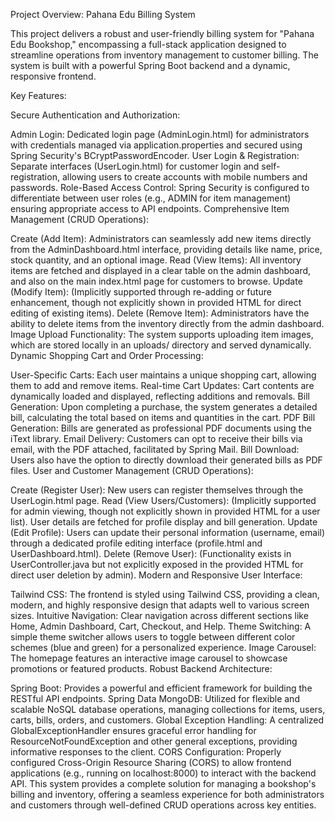 Project Overview: Pahana Edu Billing System

This project delivers a robust and user-friendly billing system for "Pahana Edu Bookshop," encompassing a full-stack application designed to streamline operations from inventory management to customer billing. The system is built with a powerful Spring Boot backend and a dynamic, responsive frontend.

Key Features:

Secure Authentication and Authorization:

Admin Login: Dedicated login page (AdminLogin.html) for administrators with credentials managed via application.properties and secured using Spring Security's BCryptPasswordEncoder.
User Login & Registration: Separate interfaces (UserLogin.html) for customer login and self-registration, allowing users to create accounts with mobile numbers and passwords.
Role-Based Access Control: Spring Security is configured to differentiate between user roles (e.g., ADMIN for item management) ensuring appropriate access to API endpoints.
Comprehensive Item Management (CRUD Operations):

Create (Add Item): Administrators can seamlessly add new items directly from the AdminDashboard.html interface, providing details like name, price, stock quantity, and an optional image.
Read (View Items): All inventory items are fetched and displayed in a clear table on the admin dashboard, and also on the main index.html page for customers to browse.
Update (Modify Item): (Implicitly supported through re-adding or future enhancement, though not explicitly shown in provided HTML for direct editing of existing items).
Delete (Remove Item): Administrators have the ability to delete items from the inventory directly from the admin dashboard.
Image Upload Functionality: The system supports uploading item images, which are stored locally in an uploads/ directory and served dynamically.
Dynamic Shopping Cart and Order Processing:

User-Specific Carts: Each user maintains a unique shopping cart, allowing them to add and remove items.
Real-time Cart Updates: Cart contents are dynamically loaded and displayed, reflecting additions and removals.
Bill Generation: Upon completing a purchase, the system generates a detailed bill, calculating the total based on items and quantities in the cart.
PDF Bill Generation: Bills are generated as professional PDF documents using the iText library.
Email Delivery: Customers can opt to receive their bills via email, with the PDF attached, facilitated by Spring Mail.
Bill Download: Users also have the option to directly download their generated bills as PDF files.
User and Customer Management (CRUD Operations):

Create (Register User): New users can register themselves through the UserLogin.html page.
Read (View Users/Customers): (Implicitly supported for admin viewing, though not explicitly shown in provided HTML for a user list). User details are fetched for profile display and bill generation.
Update (Edit Profile): Users can update their personal information (username, email) through a dedicated profile editing interface (profile.html and UserDashboard.html).
Delete (Remove User): (Functionality exists in UserController.java but not explicitly exposed in the provided HTML for direct user deletion by admin).
Modern and Responsive User Interface:

Tailwind CSS: The frontend is styled using Tailwind CSS, providing a clean, modern, and highly responsive design that adapts well to various screen sizes.
Intuitive Navigation: Clear navigation across different sections like Home, Admin Dashboard, Cart, Checkout, and Help.
Theme Switching: A simple theme switcher allows users to toggle between different color schemes (blue and green) for a personalized experience.
Image Carousel: The homepage features an interactive image carousel to showcase promotions or featured products.
Robust Backend Architecture:

Spring Boot: Provides a powerful and efficient framework for building the RESTful API endpoints.
Spring Data MongoDB: Utilized for flexible and scalable NoSQL database operations, managing collections for items, users, carts, bills, orders, and customers.
Global Exception Handling: A centralized GlobalExceptionHandler ensures graceful error handling for ResourceNotFoundException and other general exceptions, providing informative responses to the client.
CORS Configuration: Properly configured Cross-Origin Resource Sharing (CORS) to allow frontend applications (e.g., running on localhost:8000) to interact with the backend API.
This system provides a complete solution for managing a bookshop's billing and inventory, offering a seamless experience for both administrators and customers through well-defined CRUD operations across key entities.
